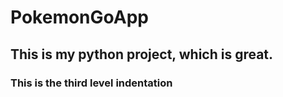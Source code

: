 # PokemonGoApp
## This is my python project, which is great.
### This is the third level indentation 
